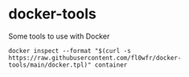 # docker-tools
Some tools to use with Docker

`docker inspect --format "$(curl -s https://raw.githubusercontent.com/fl0wfr/docker-tools/main/docker.tpl)" container`
